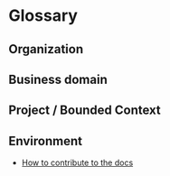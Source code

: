 # Glossary

## Organization 

## Business domain

## Project / Bounded Context

## Environment


- [How to contribute to the docs](../HowToContribute/README.md)